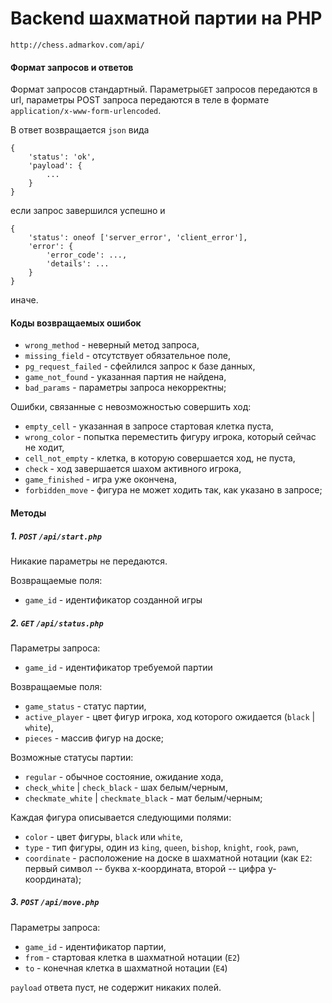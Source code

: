 # Backend шахматной партии на PHP

`http://chess.admarkov.com/api/`


#### Формат запросов и ответов

Формат запросов стандартный. Параметры`GET` запросов передаются в url, параметры POST запроса передаются в теле в формате `application/x-www-form-urlencoded`.

В ответ возвращается `json` вида

````
{
    'status': 'ok',
    'payload': {
        ...
    }
}
````
если запрос завершился успешно и
````
{
    'status': oneof ['server_error', 'client_error'],
    'error': {
        'error_code': ...,
        'details': ...
    }
}
````
иначе.

#### Коды возвращаемых ошибок

* `wrong_method` - неверный метод запроса,
* `missing_field` - отсутствует обязательное поле,
* `pg_request_failed` - сфейлился запрос к базе данных,
* `game_not_found` - указанная партия не найдена,
* `bad_params` - параметры запроса некорректны;

Ошибки, связанные с невозможностью совершить ход:

* `empty_cell` - указанная в запросе стартовая клетка пуста,
* `wrong_color` - попытка переместить фигуру игрока, который сейчас не ходит,
* `cell_not_empty` - клетка, в которую совершается ход, не пуста,
* `check` - ход завершается шахом активного игрока,
* `game_finished` - игра уже окончена,
* `forbidden_move` - фигура не может ходить так, как указано в запросе;

#### Методы

##### 1. `POST` `/api/start.php`

Никакие параметры не передаются.

Возвращаемые поля:

* `game_id` - идентификатор созданной игры

##### 2. `GET` `/api/status.php`

Параметры запроса:

* `game_id` - идентификатор требуемой партии

Возвращаемые поля:

* `game_status` - статус партии,
* `active_player` - цвет фигур игрока, ход которого ожидается (`black` | `white`),
* `pieces` - массив фигур на доске;

Возможные статусы партии:

* `regular` - обычное состояние, ожидание хода,
* `check_white` | `check_black` - шах белым/черным,
* `checkmate_white` | `checkmate_black` - мат белым/черным;

Каждая фигура описывается следующими полями:

* `color` - цвет фигуры, `black` или `white`,
* `type` - тип фигуры, один из `king`, `queen`, `bishop`, `knight`, `rook`, `pawn`,
* `coordinate` - расположение на доске в шахматной нотации (как `E2`: первый символ -- буква x-координата, второй -- цифра y-координата);

##### 3. `POST` `/api/move.php`

Параметры запроса:

* `game_id` - идентификатор партии,
* `from` - стартовая клетка в шахматной нотации (`E2`)
* `to` - конечная клетка в шахматной нотации (`E4`)

`payload` ответа пуст, не содержит никаких полей.
